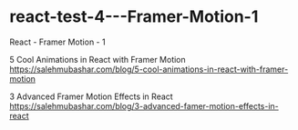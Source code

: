 # react-test-4---Framer-Motion-1
React - Framer Motion - 1

5 Cool Animations in React with Framer Motion
https://salehmubashar.com/blog/5-cool-animations-in-react-with-framer-motion

3 Advanced Framer Motion Effects in React
https://salehmubashar.com/blog/3-advanced-famer-motion-effects-in-react


